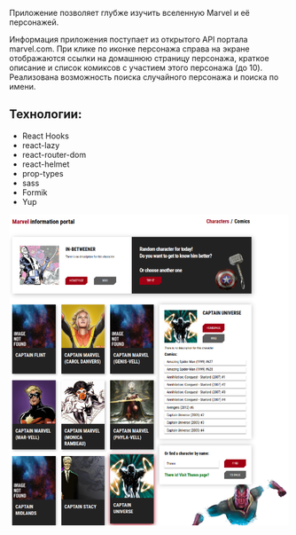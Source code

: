Приложение позволяет глубже изучить вселенную Marvel и её персонажей.

Информация приложения поступает из открытого API портала marvel.com.
При клике по иконке персонажа справа на экране отображаются ссылки на домашнюю страницу персонажа, краткое описание и список комиксов с участием этого персонажа (до 10).
Реализована возможность поиска случайного персонажа и поиска по имени.

## Технологии:
+ React Hooks
+ react-lazy
+ react-router-dom
+ react-helmet
+ prop-types
+ sass
+ Formik
+ Yup

![main](https://github.com/Dmitriev-NN/marvel-project/blob/master/screenshots/main "mainpage")
